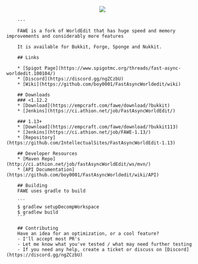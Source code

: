 <p align="center">
    <img src="https://i.imgur.com/Fog5fDB.png">
</p>

        ---

        FAWE is a fork of WorldEdit that has huge speed and memory improvements and considerably more features

        It is available for Bukkit, Forge, Sponge and Nukkit.

        ## Links

        * [Spigot Page](https://www.spigotmc.org/threads/fast-async-worldedit.100104/)
        * [Discord](https://discord.gg/ngZCzbU)
        * [Wiki](https://github.com/boy0001/FastAsyncWorldedit/wiki)

        ## Downloads
        ### <1.12.2
        * [Download](https://empcraft.com/fawe/download/?bukkit)
        * [Jenkins](https://ci.athion.net/job/FastAsyncWorldEdit/)

        ### 1.13+
        * [Download](https://empcraft.com/fawe/download/?bukkit113)
        * [Jenkins](https://ci.athion.net/job/FAWE-1.13/)
        * [Repository](https://github.com/IntellectualSites/FastAsyncWorldEdit-1.13)

        ## Developer Resources
        * [Maven Repo](http://ci.athion.net/job/fastAsyncWorldEdit/ws/mvn/)
        * [API Documentation](https://github.com/boy0001/FastAsyncWorldedit/wiki/API)

        ## Building
        FAWE uses gradle to build

        ```
        $ gradlew setupDecompWorkspace
        $ gradlew build
        ```

        ## Contributing
        Have an idea for an optimization, or a cool feature?
        - I'll accept most PR's
        - Let me know what you've tested / what may need further testing
        - If you need any help, create a ticket or discuss on [Discord](https://discord.gg/ngZCzbU)
